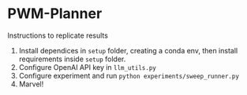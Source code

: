 # PWM-Planner

Instructions to replicate results

1. Install dependices in `setup` folder, creating a conda env, then install requirements inside `setup` folder.
2. Configure OpenAI API key in `llm_utils.py`
3. Configure experiment and run `python experiments/sweep_runner.py`
4. Marvel!

